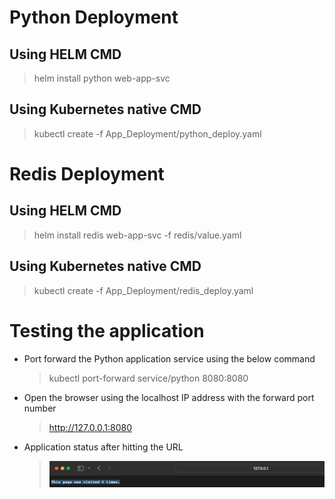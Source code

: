 # Python Deployment 

## Using HELM CMD

> helm install python web-app-svc

## Using Kubernetes native CMD

> kubectl create -f App_Deployment/python_deploy.yaml

# Redis Deployment

## Using HELM CMD

> helm install redis web-app-svc -f redis/value.yaml

## Using Kubernetes native CMD

> kubectl create -f App_Deployment/redis_deploy.yaml

# Testing the application

* Port forward the Python application service using the below command
    > kubectl port-forward service/python 8080:8080

* Open the browser using the localhost IP address with the forward port number
    > http://127.0.0.1:8080

* Application status after hitting the URL
    >![Getting Started](./Application_output.png)


